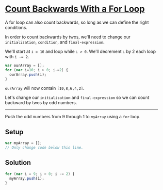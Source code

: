 # [Count Backwards With a For Loop](https://learn.freecodecamp.org/javascript-algorithms-and-data-structures/basic-javascript/count-backwards-with-a-for-loop)

A for loop can also count backwards, so long as we can define the right conditions.

In order to count backwards by twos, we'll need to change our `initialization`, `condition`, and `final-expression`.

We'll start at `i = 10` and loop while `i > 0`. We'll decrement `i` by 2 each loop with `i -= 2`.

```js
var ourArray = [];
for (var i=10; i > 0; i-=2) {
  ourArray.push(i);
}
```

`ourArray` will now contain `[10,8,6,4,2]`.

Let's change our `initialization` and `final-expression` so we can count backward by twos by odd numbers.

---

Push the odd numbers from 9 through 1 to `myArray` using a `for` loop.

## Setup

```js
var myArray = [];
// Only change code below this line.
```

## Solution

```js
for (var i = 9; i > 0; i -= 2) {
  myArray.push(i);
}
```